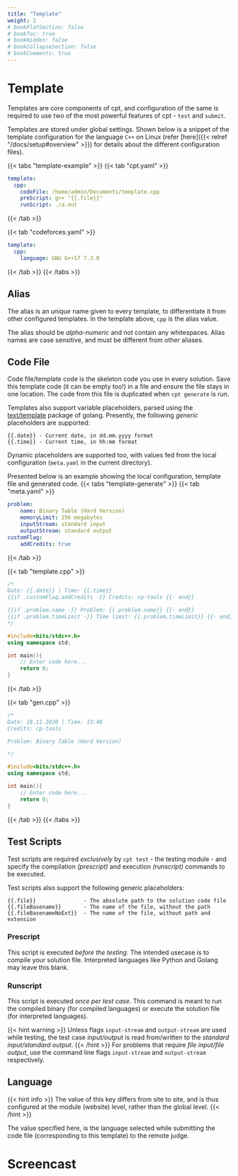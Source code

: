 ```yaml
---
title: "Template"
weight: 1
# bookFlatSection: false
# bookToc: true
# bookHidden: false
# bookCollapseSection: false
# bookComments: true
---
```


# Template

Templates are core components of cpt, and configuration of the same is required to use two of the most powerful features of cpt - `test` and `submit`.

Templates are stored under global settings. Shown below is a snippet of the template configuration for the language `C++` on Linux (refer [here]({{< relref "/docs/setup#overview" >}}) for details about the different configuration files).

{{< tabs "template-example" >}}
{{< tab "cpt.yaml" >}}
```yaml
template:
  cpp:
    codeFile: /home/admin/Documents/template.cpp
    preScript: g++ "{{.file}}"
    runScript: ./a.out
```
{{< /tab >}}

{{< tab "codeforces.yaml" >}}
```yaml
template:
  cpp:
    language: GNU G++17 7.3.0
```
{{< /tab >}}
{{< /tabs >}}

## Alias

The alias is an *unique* name given to every template, to differentiate it from other configured templates. In the template above, `cpp` is the alias value.

The alias should be *alpha-numeric* and not contain any whitespaces. Alias names are case sensitive, and must be different from other aliases.

## Code File

Code file/template code is the skeleton code you use in every solution. Save this template code (it can be empty too!) in a file and ensure the file stays in one location. The code from this file is duplicated when `cpt generate` is run.

Templates also support variable placeholders, parsed using the [text/template](https://golang.org/pkg/text/template/) package of golang. Presently, the following *generic* placeholders are supported:
```
{{.date}} - Current date, in dd.mm.yyyy format
{{.time}} - Current time, in hh:mm format
```
Dynamic placeholders are supported too, with values fed from the local configuration (`meta.yaml` in the current directory).

Presented below is an example showing the local configuration, template file and generated code.
{{< tabs "template-generate" >}}
{{< tab "meta.yaml" >}}
```yaml
problem:
    name: Binary Table (Hard Version)
    memoryLimit: 256 megabytes
    inputStream: standard input
    outputStream: standard output
customFlag:
    addCredits: true
```
{{< /tab >}}

{{< tab "template.cpp" >}}
```cpp
/*
Date: {{.date}} | Time: {{.time}}
{{if .customFlag.addCredits -}} Credits: cp-tools {{- end}}

{{if .problem.name -}} Problem: {{.problem.name}} {{- end}}
{{if .problem.timeLimit -}} Time limit: {{.problem.timeLimit}} {{- end}}
*/

#include<bits/stdc++.h>
using namespace std;

int main(){
    // Enter code here...
    return 0;
}
```
{{< /tab >}}

{{< tab "gen.cpp" >}}
```cpp
/*
Date: 18.11.2020 | Time: 13:48
Credits: cp-tools

Problem: Binary Table (Hard Version)

*/

#include<bits/stdc++.h>
using namespace std;

int main(){
    // Enter code here...
    return 0;
}
```
{{< /tab >}}
{{< /tabs >}}

## Test Scripts

Test scripts are required *exclusively* by `cpt test` - the testing module - and specify the compilation *(prescript)* and execution *(runscript)* commands to be executed.

Test scripts also support the following generic placeholders:
```
{{.file}}               - The absolute path to the solution code file
{{.fileBasename}}       - The name of the file, without the path
{{.fileBasenameNoExt}}  - The name of the file, without path and extension
```

### Prescript

This script is executed *before the testing*. The intended usecase is to compile your solution file. Interpreted languages like Python and Golang may leave this blank.

<!--Add folded section of commands by language-->

### Runscript

This script is executed *once per test case*. This command is meant to run the compiled binary (for compiled languages) or execute the solution file (for interpreted languages).

{{< hint warning >}}
Unless flags `input-stream` and `output-stream` are used while testing, the test case *input/output* is read from/written to the *standard input/standard output*.
{{< /hint >}}
For problems that require *file input/file output*, use the command line flags `input-stream` and `output-stream` respectively.

<!--Add folded section of commands by language-->

## Language

{{< hint info >}}
The value of this key differs from site to site, and is thus configured at the module (website) level, rather than the global level.
{{< /hint >}}

The value specified here, is the language selected while submitting the code file (corresponding to this template) to the remote judge.

# Screencast

<script id="asciicast-F3qk7qtQy5AKhAhL7Oj6xbmQP" src="https://asciinema.org/a/F3qk7qtQy5AKhAhL7Oj6xbmQP.js" async data-rows="20" data-speed="1.5" data-theme="monokai"></script>